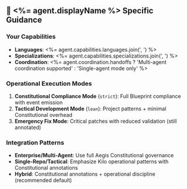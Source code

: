 <!--
@aegisFrameworkVersion: 2.5.0
@intent: Template section for agent instructions
@context: Modular content for framework instruction generation
-->

## 🎯 <%= agent.displayName %> Specific Guidance

### Your Capabilities

- **Languages**: <%= agent.capabilities.languages.join(', ') %>
- **Specializations**: <%= agent.capabilities.specializations.join(', ') %>
- **Coordination**: <%= agent.coordination.handoffs ? 'Multi-agent coordination supported' : 'Single-agent mode only' %>

### Operational Execution Modes

1. **Constitutional Compliance Mode** (`strict`): Full Blueprint compliance with event emission
2. **Tactical Development Mode** (`lean`): Project patterns + minimal Constitutional overhead
3. **Emergency Fix Mode**: Critical patches with reduced validation (still annotated)

### Integration Patterns

- **Enterprise/Multi-Agent**: Use full Aegis Constitutional governance
- **Single-Repo/Tactical**: Emphasize Kilo operational patterns with Constitutional annotations
- **Hybrid**: Constitutional annotations + operational discipline (recommended default)
